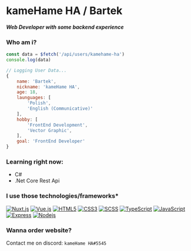 # kameHame HA / Bartek
***Web Developer with some backend experience***

### Who am i?
```js
const data = $fetch('/api/users/kamehame-ha')
console.log(data)

// Logging User Data...
{
    name: 'Bartek',
    nickname: 'kameHame HA',
    age: 18,
    launguages: [
        'Polish',
        'English (Communicative)'
    ],
    hobby: [
        'FrontEnd Development',
        'Vector Graphic',
    ],
    goal: 'FrontEnd Developer'
}
```

### Learning right now:
- C#
- .Net Core Rest Api

### I use those technologies/frameworks*
[![Nuxt.js](https://img.shields.io/badge/-Nuxt.js-00DC82?logo=nuxt.js&style=for-the-badge&logoColor=white)](https://nuxt.com) [![Vue.js](https://img.shields.io/badge/-Vue.js-4FC08D?logo=vue.js&style=for-the-badge&logoColor=white)](https://vuejs.org) [![HTML5](https://img.shields.io/badge/-HTML5-E34F26?logo=html5&style=for-the-badge&logoColor=white)]() [![CSS3](https://img.shields.io/badge/-CSS3-1572B6?logo=css3&style=for-the-badge&logoColor=white)]() [![SCSS](https://img.shields.io/badge/-SCSS-CC6699?logo=sass&style=for-the-badge&logoColor=white)](https://sass-lang.com) [![TypeScript](https://img.shields.io/badge/-TypeScript-3178C6?logo=typescript&style=for-the-badge&logoColor=white)](https://www.typescriptlang.org/) [![JavaScript](https://img.shields.io/badge/-JavaScript-F7DF1E?logo=javascript&style=for-the-badge&logoColor=black)](https://www.javascript.com) [![Express](https://img.shields.io/badge/-Express-000000?logo=express&style=for-the-badge&logoColor=white)](http://expressjs.com/) [![Nodejs](https://img.shields.io/badge/-Nodejs-339933?logo=node.js&style=for-the-badge&logoColor=white)](http://expressjs.com/)
### Wanna order website?
Contact me on discord: `kameHame HA#5545`
